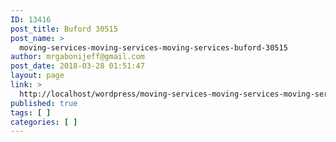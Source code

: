 ```yaml
---
ID: 13416
post_title: Buford 30515
post_name: >
  moving-services-moving-services-moving-services-buford-30515
author: mrgabonijeff@gmail.com
post_date: 2018-03-28 01:51:47
layout: page
link: >
  http://localhost/wordpress/moving-services-moving-services-moving-services-buford-30515/
published: true
tags: [ ]
categories: [ ]
---
```

